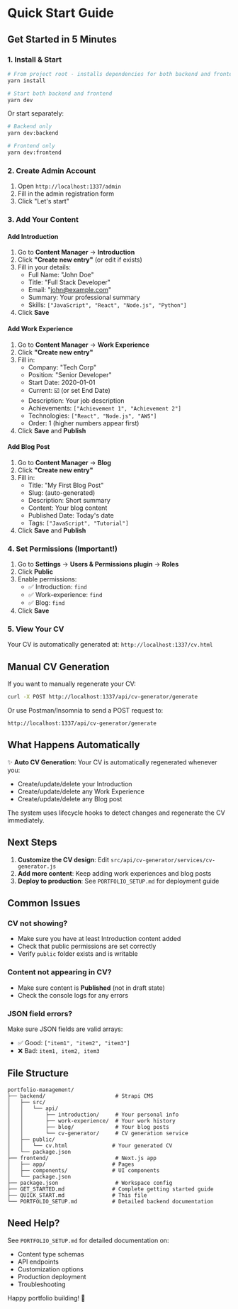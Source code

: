 # Quick Start Guide

## Get Started in 5 Minutes

### 1. Install & Start
```bash
# From project root - installs dependencies for both backend and frontend
yarn install

# Start both backend and frontend
yarn dev
```

Or start separately:
```bash
# Backend only
yarn dev:backend

# Frontend only
yarn dev:frontend
```

### 2. Create Admin Account
1. Open `http://localhost:1337/admin`
2. Fill in the admin registration form
3. Click "Let's start"

### 3. Add Your Content

#### Add Introduction
1. Go to **Content Manager** → **Introduction**
2. Click **"Create new entry"** (or edit if exists)
3. Fill in your details:
   - Full Name: "John Doe"
   - Title: "Full Stack Developer"
   - Email: "john@example.com"
   - Summary: Your professional summary
   - Skills: `["JavaScript", "React", "Node.js", "Python"]`
4. Click **Save**

#### Add Work Experience
1. Go to **Content Manager** → **Work Experience**
2. Click **"Create new entry"**
3. Fill in:
   - Company: "Tech Corp"
   - Position: "Senior Developer"
   - Start Date: 2020-01-01
   - Current: ☑️ (or set End Date)
   - Description: Your job description
   - Achievements: `["Achievement 1", "Achievement 2"]`
   - Technologies: `["React", "Node.js", "AWS"]`
   - Order: 1 (higher numbers appear first)
4. Click **Save** and **Publish**

#### Add Blog Post
1. Go to **Content Manager** → **Blog**
2. Click **"Create new entry"**
3. Fill in:
   - Title: "My First Blog Post"
   - Slug: (auto-generated)
   - Description: Short summary
   - Content: Your blog content
   - Published Date: Today's date
   - Tags: `["JavaScript", "Tutorial"]`
4. Click **Save** and **Publish**

### 4. Set Permissions (Important!)
1. Go to **Settings** → **Users & Permissions plugin** → **Roles**
2. Click **Public**
3. Enable permissions:
   - ✅ Introduction: `find`
   - ✅ Work-experience: `find`
   - ✅ Blog: `find`
4. Click **Save**

### 5. View Your CV
Your CV is automatically generated at: `http://localhost:1337/cv.html`

## Manual CV Generation

If you want to manually regenerate your CV:

```bash
curl -X POST http://localhost:1337/api/cv-generator/generate
```

Or use Postman/Insomnia to send a POST request to:
```
http://localhost:1337/api/cv-generator/generate
```

## What Happens Automatically

✨ **Auto CV Generation**: Your CV is automatically regenerated whenever you:
- Create/update/delete your Introduction
- Create/update/delete any Work Experience
- Create/update/delete any Blog post

The system uses lifecycle hooks to detect changes and regenerate the CV immediately.

## Next Steps

1. **Customize the CV design**: Edit `src/api/cv-generator/services/cv-generator.js`
2. **Add more content**: Keep adding work experiences and blog posts
3. **Deploy to production**: See `PORTFOLIO_SETUP.md` for deployment guide

## Common Issues

### CV not showing?
- Make sure you have at least Introduction content added
- Check that public permissions are set correctly
- Verify `public` folder exists and is writable

### Content not appearing in CV?
- Make sure content is **Published** (not in draft state)
- Check the console logs for any errors

### JSON field errors?
Make sure JSON fields are valid arrays:
- ✅ Good: `["item1", "item2", "item3"]`
- ❌ Bad: `item1, item2, item3`

## File Structure

```
portfolio-management/
├── backend/                      # Strapi CMS
│   ├── src/
│   │   └── api/
│   │       ├── introduction/     # Your personal info
│   │       ├── work-experience/  # Your work history
│   │       ├── blog/             # Your blog posts
│   │       └── cv-generator/     # CV generation service
│   ├── public/
│   │   └── cv.html              # Your generated CV
│   └── package.json
├── frontend/                     # Next.js app
│   ├── app/                     # Pages
│   ├── components/              # UI components
│   └── package.json
├── package.json                  # Workspace config
├── GET_STARTED.md               # Complete getting started guide
├── QUICK_START.md               # This file
└── PORTFOLIO_SETUP.md           # Detailed backend documentation
```

## Need Help?

See `PORTFOLIO_SETUP.md` for detailed documentation on:
- Content type schemas
- API endpoints
- Customization options
- Production deployment
- Troubleshooting

Happy portfolio building! 🚀

